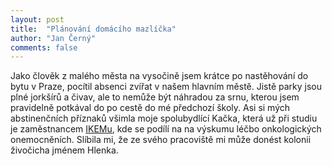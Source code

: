 ```yaml
---
layout: post	
title:	"Plánování domácího mazlíčka"
author: "Jan Černý"
comments: false
---
```


Jako člověk z malého města na vysočině jsem krátce po nastěhování do bytu v Praze,
pocítil absenci zvířat v našem hlavním městě. Jistě parky jsou plné jorkšírů a čivav,
ale to nemůže být náhradou za srnu, kterou jsem pravidelně potkával do po cestě do mé
předchozí školy. Asi si mých abstinenčních příznaků všimla moje spolubydlící Kačka,
která už při studiu je zaměstnancem [IKEMu](https://www.ikem.cz/), kde se podílí na 
na výskumu léčbo onkologických onemocněních. Slíbila mi, že ze svého pracoviště mi může
donést kolonii živočicha jménem Hlenka.

<!--more-->



